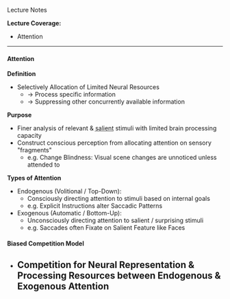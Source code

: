 Lecture Notes

**Lecture Coverage:**
- Attention

---
#### **Attention**
**Definition**
- Selectively Allocation of Limited Neural Resources
	- → Process specific information
	- → Suppressing other concurrently available information

**Purpose**
- Finer analysis of relevant & <abbr Title="Visually Conspicuous">salient</abbr> stimuli with limited brain processing capacity
- Construct conscious perception from allocating attention on sensory "fragments"
	- e.g. Change Blindness: Visual scene changes are unnoticed unless attended to

**Types of Attention**
- Endogenous (Volitional / Top-Down):
	- Consciously directing attention to stimuli based on internal goals
	- e.g. Explicit Instructions alter Saccadic Patterns
- Exogenous (Automatic / Bottom-Up):
	- Unconsciously directing attention to salient / surprising stimuli
	- e.g. Saccades often Fixate on Salient Feature like Faces

#### **Biased Competition Model**
- Competition for Neural Representation & Processing Resources between Endogenous & Exogenous Attention
	- 